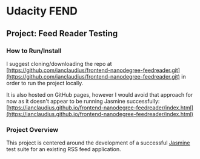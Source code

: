 # Udacity FEND
## Project: Feed Reader Testing

### How to Run/Install
I suggest cloning/downloading the repo at [https://github.com/ianclaudius/frontend-nanodegree-feedreader.git](https://github.com/ianclaudius/frontend-nanodegree-feedreader.git) in order to run the project locally.

It is also hosted on GitHub pages, however I would avoid that approach for now as it doesn't appear to be running Jasmine successfully: [https://ianclaudius.github.io/frontend-nanodegree-feedreader/index.html](https://ianclaudius.github.io/frontend-nanodegree-feedreader/index.html)

### Project Overview
This project is centered around the development of a successful [Jasmine](http://jasmine.github.io/) test suite for an existing RSS feed application.
